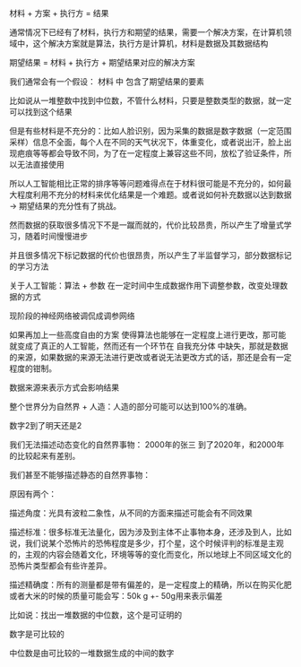 材料 + 方案 + 执行方 = 结果

通常情况下已经有了材料，执行方和期望的结果，需要一个解决方案，在计算机领域中，这个解决方案就是算法，执行方是计算机，材料是数据及其数据结构

期望结果 = 材料 + 执行方 + 期望结果对应的解决方案

我们通常会有一个假设： 材料 中 包含了期望结果的要素

比如说从一堆整数中找到中位数，不管什么材料，只要是整数类型的数据，就一定可以找到这个结果

但是有些材料是不充分的：比如人脸识别，因为采集的数据是数字数据（一定范围采样）信息不全面，每个人在不同的天气状况下，体重变化，或者说出汗，脸上出现疤痕等等都会导致不同，为了在一定程度上兼容这些不同，放松了验证条件，所以无法直接使用



所以人工智能相比正常的排序等等问题难得点在于材料很可能是不充分的，如何最大程度利用不充分的材料来优化结果是一个难题。或者说如何补充数据以达到数据 -> 期望结果的充分性有了挑战。



然而数据的获取很多情况下不是一蹴而就的，代价比较昂贵，所以产生了增量式学习，随着时间慢慢进步

并且很多情况下标记数据的代价也很昂贵，所以产生了半监督学习，部分数据标记的学习方法

 关于人工智能：算法 + 参数 在一定时间中生成数据作用下调整参数，改变处理数据的方式

现阶段的神经网络被调侃成调参网络

如果再加上一些高度自由的方案 使得算法也能够在一定程度上进行更改，那可能就变成了真正的人工智能，然而还有一个环节在 自我充分体 中缺失，那就是数据的来源，如果数据的来源无法进行更改或者说无法更改方式的话，那还是会有一定程度的钳制。

数据来源来表示方式会影响结果

整个世界分为自然界 + 人造：人造的部分可能可以达到100%的准确。

数字2到了明天还是2

我们无法描述动态变化的自然界事物： 2000年的张三 到了2020年，和2000年的比较起来有差别。

我们甚至不能够描述静态的自然界事物：

原因有两个：

描述角度：光具有波粒二象性，从不同的方面来描述可能会有不同效果

描述标准：很多标准无法量化，因为涉及到主体不止事物本身，还涉及到人，比如说，我们说某个恐怖片的恐怖程度是多少，打个星，这个时候评判的标准是主观的，主观的内容会随着文化，环境等等的变化而变化，所以地球上不同区域文化的恐怖片类型都会有些许差异。

描述精确度：所有的测量都是带有偏差的，是一定程度上的精确，所以在购买化肥或者大米的时候的质量可能会写：50k g +- 50g用来表示偏差

比如说：找出一堆数据的中位数，这个是可证明的

数字是可比较的

中位数是由可比较的一堆数据生成的中间的数字









